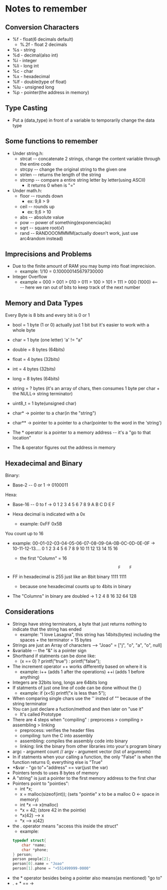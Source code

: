 # Notes to remember

## Conversion Characters

* %f - float(6 decimals default)
    * %.2f - float 2 decimals
* %s  - string
* %d  - decimal(also int)
* %i  - integer
* %li - long int
* %c  - char
* %x  - hexadecimal
* %lf - double(type of float)
* %lu - unsigned long
* %p  - pointer(the address in memory)

## Type Casting

* Put a (data_type) in front of a variable to temporarily change the data type

## Some functions to remember

* Under string.h:
    * strcat -- concatenate 2 strings, change the content variable through the entire code
    * strcpy -- change the original string to the given one
    * strlen -- returns the length of the string
    * strcmp -- compare a entire string letter by letter(using ASCII)
        * it returns 0 when is "="
* Under math.h:
    * floor -- rounds down
        * ex: 9,8 > 9
    * ceil -- rounds up
        * ex: 9,6 > 10
    * abs -- absolute value
    * pow -- power of something(exponenciação)
    * sqrt -- square root(√)
    * rand -- RANDOOOMMMM(actually doesn't work, just use arc4random instead)

## Imprecisions and Problems

* Due to the finite amount of RAM you may bump into float imprecision.
    * example: 1/10 = 0.100000145679730000
* Integer Overflow
    * example = 000 > 001 > 010 > 011 > 100 > 101 > 111 > 000 (1000) <---- here we ran out of bits to keep track of the next number

## Memory and Data Types

Every Byte is 8 bits and every bit is 0 or 1

* bool      = 1 byte (1 or 0) actually just 1 bit but it's easier to work with a whole byte
* char      = 1 byte (one letter) 'a' != "a"
* double    = 8 bytes (64bits)
* float     = 4 bytes (32bits)
* int       = 4 bytes (32bits)
* long      = 8 bytes (64bits)
* string    = ? bytes (it's an array of chars, then consumes 1 byte per char + the NULL-> string terminator)
* uint8_t   = 1 byte(unsigned char)

* char*  -> pointer to a char(in the "string")
* char** -> pointer to a pointer to a char(pointer to the word in the 'string')

* The * operator is a pointer to a memory address -- it's a "go to that location"
* The & operator figures out the address in memory

## Hexadecimal and Binary

Binary:
* Base-2 -- 0 or 1 -> 0100011

Hexa:
* Base-16 -- 0 to f -> 0 1 2 3 4 5 6 7 8 9 A B C D E F

* Hexa decimal is indicated with a 0x
    * example: 0xFF 0x5B

You count up to 16

* example: 00-01-02-03-04-05-06-07-08-09-0A-0B-0C-0D-0E-0F -> 10-11-12-13....
           0  1  2  3  4  5  6  7  8  9  10 11 12 13 14 15    16 
    * the first "Column" = 16

                                                      F    F
* FF in hexadecimal is 255 just like an 8bit binary 1111 1111
    * because one hexadecimal counts up to 4bits in binary

* The "Columns" in binary are doubled -> 1 2 4 8 16 32 64 128

## Considerations

* Strings have string terminators, a byte that just returns nothing to indicate that the string has ended
    * example: "I love Lasagna", this string has 14bits(bytes) including the spaces + the terminator = 15 bytes
* Strings are just an Array of characters --> "Joao" = ["j", "o", "a", "o", null]
* &variable -- the "&" is a pointer sign
* Shorthand if statments can be done like:
    * (x == 0) ? printf("true") : printf("false");
* The increment operator ++ works differently based on where it is
    * example: i++ (adds 1 after the operations) ++i (adds 1 before anything)
* Integers are 32bits long, longs are 64bits long
* If statments of just one line of code can be done without the {}
    * example: if (x<5) printf("x is less than 5");
* When comparing single chars use the '' insted of "" because of the string terminator
* You can just declare a fuction/method and then later on "use it"
    * It's called Prototype
* There are 4 steps when "compiling" : preprocess > compiling > assembling > linking
    * preprocess: verifies the header files
    * compiling: turn the C into assembly
    * assembling: compiles the assembly code into binary
    * linking: link the binary from other libraries into your's program binary
* argc - argument count // argv - argument vector (list of arguments)
* In if statments when your calling a function, the only "False" is when the function returns 0, everything else is "True"
* *&var - "go to"+"address" == var(just the var)
* Pointers tends to uses 8 bytes of memory
* A "string" is just a pointer to the first memory address to the first char
* Pointers point to "pointies":
    * int *x;    
    * x = malloc(sizeof(int)); (sets "pointie" x to be a malloc O <- space in memory)
    * int *x --> x(malloc)
    * *x = 42; (store 42 in the pointie)
    * *x(42) --> x
    * *x --> x(42)
* the . operator means "access this inside the struct"
    * example:
    ```c
    typedef struct{
        char *name;
        char *phone;
    } person;
    person people[2];
    person[0].name = "Joao"
    person[1].phone = "+551499999-0000"
    ```
* the * operator besides being a pointer also means(as mentioned) "go to"
* . + * == ->